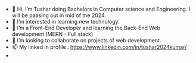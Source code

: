 - 👋 Hi, I’m Tushar doing Bachelors in Computer science and Engineering. I will be paasing out in mid of the 2024.
- 👀 I’m interested in learning new technology.
- 🌱 I’m a Front-End Developer and learning the Back-End Web development (MERN - Full stack)
- 💞️ I’m looking to collaborate on projects of web development.
- 📫 My linked in profile :  https://www.linkedin.com/in/tushar2024kumar/ 
- 
<!---
tusharranker1/tusharranker1 is a ✨ special ✨ repository because its `README.md` (this file) appears on your GitHub profile.
You can click the Preview link to take a look at your changes.
--->
